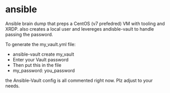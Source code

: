 # ansible
Ansible brain dump that preps a CentOS (v7 prefedred) VM with tooling and XRDP.  also creates a local user and levereges andisble-vault to handle passing the password.

To generate the my_vault.yml file:
* ansible-vault create my_vault
* Enter your Vault password
* Then put this in the file
* my_password: you_password

the Ansible-Vault config is all commented right now.  Plz adjust to your needs.
